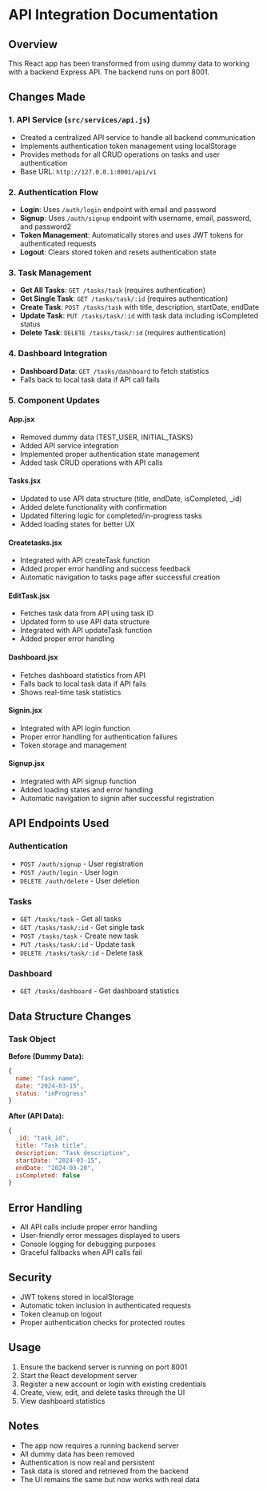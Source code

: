 # API Integration Documentation

## Overview

This React app has been transformed from using dummy data to working with a backend Express API. The backend runs on port 8001.

## Changes Made

### 1. API Service (`src/services/api.js`)

- Created a centralized API service to handle all backend communication
- Implements authentication token management using localStorage
- Provides methods for all CRUD operations on tasks and user authentication
- Base URL: `http://127.0.0.1:8001/api/v1`

### 2. Authentication Flow

- **Login**: Uses `/auth/login` endpoint with email and password
- **Signup**: Uses `/auth/signup` endpoint with username, email, password, and password2
- **Token Management**: Automatically stores and uses JWT tokens for authenticated requests
- **Logout**: Clears stored token and resets authentication state

### 3. Task Management

- **Get All Tasks**: `GET /tasks/task` (requires authentication)
- **Get Single Task**: `GET /tasks/task/:id` (requires authentication)
- **Create Task**: `POST /tasks/task` with title, description, startDate, endDate
- **Update Task**: `PUT /tasks/task/:id` with task data including isCompleted status
- **Delete Task**: `DELETE /tasks/task/:id` (requires authentication)

### 4. Dashboard Integration

- **Dashboard Data**: `GET /tasks/dashboard` to fetch statistics
- Falls back to local task data if API call fails

### 5. Component Updates

#### App.jsx

- Removed dummy data (TEST_USER, INITIAL_TASKS)
- Added API service integration
- Implemented proper authentication state management
- Added task CRUD operations with API calls

#### Tasks.jsx

- Updated to use API data structure (title, endDate, isCompleted, \_id)
- Added delete functionality with confirmation
- Updated filtering logic for completed/in-progress tasks
- Added loading states for better UX

#### Createtasks.jsx

- Integrated with API createTask function
- Added proper error handling and success feedback
- Automatic navigation to tasks page after successful creation

#### EditTask.jsx

- Fetches task data from API using task ID
- Updated form to use API data structure
- Integrated with API updateTask function
- Added proper error handling

#### Dashboard.jsx

- Fetches dashboard statistics from API
- Falls back to local task data if API fails
- Shows real-time task statistics

#### Signin.jsx

- Integrated with API login function
- Proper error handling for authentication failures
- Token storage and management

#### Signup.jsx

- Integrated with API signup function
- Added loading states and error handling
- Automatic navigation to signin after successful registration

## API Endpoints Used

### Authentication

- `POST /auth/signup` - User registration
- `POST /auth/login` - User login
- `DELETE /auth/delete` - User deletion

### Tasks

- `GET /tasks/task` - Get all tasks
- `GET /tasks/task/:id` - Get single task
- `POST /tasks/task` - Create new task
- `PUT /tasks/task/:id` - Update task
- `DELETE /tasks/task/:id` - Delete task

### Dashboard

- `GET /tasks/dashboard` - Get dashboard statistics

## Data Structure Changes

### Task Object

**Before (Dummy Data):**

```javascript
{
  name: "Task name",
  date: "2024-03-15",
  status: "inProgress"
}
```

**After (API Data):**

```javascript
{
  _id: "task_id",
  title: "Task title",
  description: "Task description",
  startDate: "2024-03-15",
  endDate: "2024-03-20",
  isCompleted: false
}
```

## Error Handling

- All API calls include proper error handling
- User-friendly error messages displayed to users
- Console logging for debugging purposes
- Graceful fallbacks when API calls fail

## Security

- JWT tokens stored in localStorage
- Automatic token inclusion in authenticated requests
- Token cleanup on logout
- Proper authentication checks for protected routes

## Usage

1. Ensure the backend server is running on port 8001
2. Start the React development server
3. Register a new account or login with existing credentials
4. Create, view, edit, and delete tasks through the UI
5. View dashboard statistics

## Notes

- The app now requires a running backend server
- All dummy data has been removed
- Authentication is now real and persistent
- Task data is stored and retrieved from the backend
- The UI remains the same but now works with real data
